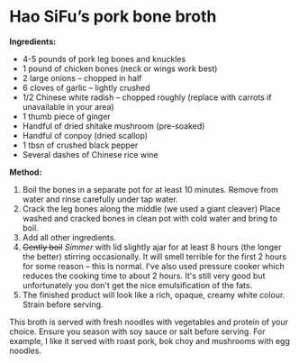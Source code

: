 # Hao SiFu’s pork bone broth

**Ingredients:**

- 4-5 pounds of pork leg bones and knuckles
- 1 pound of chicken bones (neck or wings work best)
- 2 large onions – chopped in half
- 6 cloves of garlic – lightly crushed
- 1/2 Chinese white radish – chopped roughly (replace with carrots if unavailable in your area)
- 1 thumb piece of ginger
- Handful of dried shitake mushroom (pre-soaked)
- Handful of conpoy (dried scallop)
- 1 tbsn of crushed black pepper
- Several dashes of Chinese rice wine

**Method:**

1. Boil the bones in a separate pot for at least 10 minutes. Remove from water and rinse carefully under tap water.
2. Crack the leg bones along the middle (we used a giant cleaver) Place washed
and cracked bones in clean pot with cold water and bring to boil.
3. Add all other ingredients.
4. ~~Gently boil~~ *Simmer* with lid slightly ajar for at least 8 hours (the longer the better)
stirring occasionally. It will smell terrible for the first 2 hours for
some reason – this is normal. I've also used pressure cooker which
reduces the cooking time to about 2 hours. It's still very good but
unfortunately you don't get the nice emulsification of the fats.
5. The finished product will look like a rich, opaque, creamy white colour. Strain before serving.

This broth is served with fresh noodles with vegetables and protein of your
choice. Ensure you season with soy sauce or salt before serving. For
example, I like it served with roast pork, bok choy and mushrooms with
egg noodles.